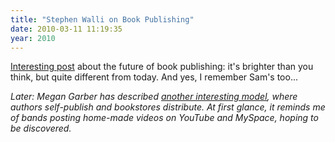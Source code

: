 ```yaml
---
title: "Stephen Walli on Book Publishing"
date: 2010-03-11 11:19:35
year: 2010
---
```

<a href="http://stephesblog.blogs.com/my_weblog/2010/03/the-future-of-book-publishing-business-models.html">Interesting post</a> about the future of book publishing: it's brighter than you think, but quite different from today. And yes, I remember Sam's too...

<em>Later: Megan Garber has described <a href="http://www.niemanlab.org/2010/03/the-boulder-way-a-bookstores-experiment-with-microdistribution/">another interesting model</a>, where authors self-publish and bookstores distribute. At first glance, it reminds me of bands posting home-made videos on YouTube and MySpace, hoping to be discovered.</em>

